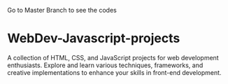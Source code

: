 Go to Master Branch to see the codes
# WebDev-Javascript-projects
A collection of HTML, CSS, and JavaScript projects for web development enthusiasts. Explore and learn various techniques, frameworks, and creative implementations to enhance your skills in front-end development.
